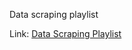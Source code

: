 Data scraping playlist

Link:
[Data Scraping Playlist](https://www.youtube.com/watch?v=gI6wXYppiNQ&list=PL9PQHFSgeJeiLot4VAGmUE-04HIAyk9ek)
